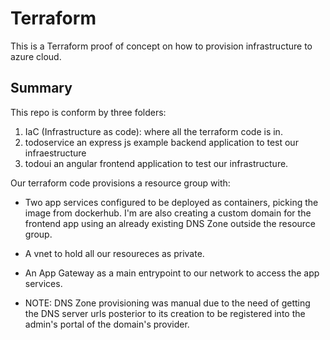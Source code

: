 # Terraform
This is a Terraform proof of concept on how to provision infrastructure to azure cloud.

## Summary

This repo is conform by three folders: 
1. IaC (Infrastructure as code): where all the terraform code is in.
2. todoservice an express js example backend application to test our infraestructure
3. todoui an angular frontend application to test our infrastructure.

Our terraform code provisions a resource group with:
- Two app services configured to be deployed as containers, picking the image from dockerhub. I'm are also creating a custom domain for the frontend app using an already existing DNS Zone outside the resource group.
- A vnet to hold all our resoureces as private.
- An App Gateway as a main entrypoint to our network to access the app services.

- NOTE: DNS Zone provisioning was manual due to the need of getting the DNS server urls posterior to its creation to be registered into the admin's portal of the domain's provider.
